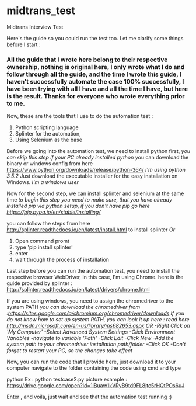 # midtrans_test
Midtrans Interview Test


Here's the guide so you could run the test too.
Let me clarify some things before I start :
### All the guide that I wrote here belong to their respective ownership, nothing is original here, I only wrote what I do and follow through all the guide, and the time I wrote this guide, I haven't successfully automate the case 100% successfully, I have been trying with all I have and all the time I have, but here is the result. Thanks for everyone who wrote everything prior to me. ###

Now, these are the tools that I use to do the automation test :
1. Python scripting language
2. Splinter for the automation,
3. Using Selenium as the base

Before we going into the automation test, we need to install python first, *you can skip this step if your PC already installed python*
you can download the binary or windows config from here https://www.python.org/downloads/release/python-364/
*I'm using python 3.5.2*
Just download the executable installer for the easy installation on Windows. *I'm a windows user*

Now for the second step, we can install splinter and selenium at the same time
*to begin this step you need to make sure, that you have already installed pip via python setup, if you don't have pip go here https://pip.pypa.io/en/stable/installing/*

you can follow the steps from here http://splinter.readthedocs.io/en/latest/install.html to install splinter
*Or*
1. Open command promt
2. type 'pip install splinter'
3. enter
4. wait through the process of installation

Last step before you can run the automation test, you need to install the respective browser WebDriver,
In this case, I'm using Chrome.
here is the guide provided by splinter : http://splinter.readthedocs.io/en/latest/drivers/chrome.html

If you are using windows, you need to assign the chromedriver to the system PATH
*you can download the chromedriver from :https://sites.google.com/a/chromium.org/chromedriver/downloads*
*If you do not know how to set up system PATH, you can look it up here :
read here http://msdn.microsoft.com/en-us/library/ms682653.aspx
OR
-Right Click on 'My Computer' 
-Select Advanced System Settings
-Click Environment Variables
-navigate to variable 'Path'
-Click Edit
-Click New
-Add the system path to your chromedriver installation path/folder
-Click OK
-Don't forget to restart your PC, so the changes take effect*

Now, you can run the code that I provide here, just download it to your computer
navigate to the folder containing the code using cmd
and type

python <program name>
  Ex : python testcase2.py
  picture example :
  https://drive.google.com/open?id=1lBuaw1kVRyB9td9FL8jtc5rHQtPOs6uJ
  
  Enter , and voila, just wait and see that the automation test running :)
